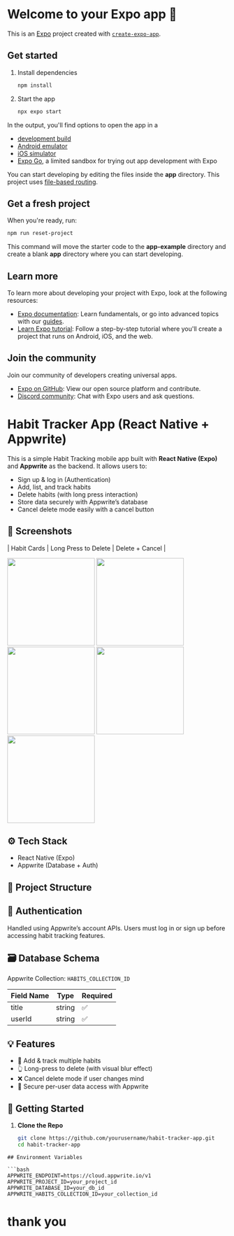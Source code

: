 # Welcome to your Expo app 👋

This is an [Expo](https://expo.dev) project created with [`create-expo-app`](https://www.npmjs.com/package/create-expo-app).

## Get started

1. Install dependencies

   ```bash
   npm install
   ```

2. Start the app

   ```bash
   npx expo start
   ```

In the output, you'll find options to open the app in a

- [development build](https://docs.expo.dev/develop/development-builds/introduction/)
- [Android emulator](https://docs.expo.dev/workflow/android-studio-emulator/)
- [iOS simulator](https://docs.expo.dev/workflow/ios-simulator/)
- [Expo Go](https://expo.dev/go), a limited sandbox for trying out app development with Expo

You can start developing by editing the files inside the **app** directory. This project uses [file-based routing](https://docs.expo.dev/router/introduction).

## Get a fresh project

When you're ready, run:

```bash
npm run reset-project
```

This command will move the starter code to the **app-example** directory and create a blank **app** directory where you can start developing.

## Learn more

To learn more about developing your project with Expo, look at the following resources:

- [Expo documentation](https://docs.expo.dev/): Learn fundamentals, or go into advanced topics with our [guides](https://docs.expo.dev/guides).
- [Learn Expo tutorial](https://docs.expo.dev/tutorial/introduction/): Follow a step-by-step tutorial where you'll create a project that runs on Android, iOS, and the web.

## Join the community

Join our community of developers creating universal apps.

- [Expo on GitHub](https://github.com/expo/expo): View our open source platform and contribute.
- [Discord community](https://chat.expo.dev): Chat with Expo users and ask questions.

# Habit Tracker App (React Native + Appwrite)

This is a simple Habit Tracking mobile app built with **React Native (Expo)** and **Appwrite** as the backend. It allows users to:

- Sign up & log in (Authentication)
- Add, list, and track habits
- Delete habits (with long press interaction)
- Store data securely with Appwrite’s database
- Cancel delete mode easily with a cancel button

## 📸 Screenshots

| Habit Cards | Long Press to Delete | Delete + Cancel |
 


<img src="https://github.com/user-attachments/assets/2efeb854-702a-431b-992f-7e33dfa33d5f" width="200" />
  <img src="https://github.com/user-attachments/assets/9579e7c3-2e62-4e68-87ee-bfbca22b1ffa" width="200" />
  <img src="https://github.com/user-attachments/assets/73df6635-4f02-4a2b-8000-58712dff521c" width="200" />
  <img src="https://github.com/user-attachments/assets/2fd7096c-4945-452d-93ce-d81e17d82041" width="200" />
  <img src="https://github.com/user-attachments/assets/dac4c931-9645-4acc-8718-e9af59be144d" width="200" />



## ⚙️ Tech Stack

- React Native (Expo)
- Appwrite (Database + Auth)


## 📁 Project Structure




## 🔐 Authentication

Handled using Appwrite’s account APIs. Users must log in or sign up before accessing habit tracking features.

## 🗃️ Database Schema

Appwrite Collection: `HABITS_COLLECTION_ID`

| Field Name | Type   | Required |
|------------|--------|----------|
| title      | string | ✅       |
| userId     | string | ✅       |

## 💡 Features

- 🧠 Add & track multiple habits
- 👆 Long-press to delete (with visual blur effect)
- ❌ Cancel delete mode if user changes mind
- 🔐 Secure per-user data access with Appwrite

## 🏃 Getting Started

1. **Clone the Repo**
   ```bash
   git clone https://github.com/yourusername/habit-tracker-app.git
   cd habit-tracker-app
```
## Environment Variables

```bash
APPWRITE_ENDPOINT=https://cloud.appwrite.io/v1
APPWRITE_PROJECT_ID=your_project_id
APPWRITE_DATABASE_ID=your_db_id
APPWRITE_HABITS_COLLECTION_ID=your_collection_id
```
# thank you